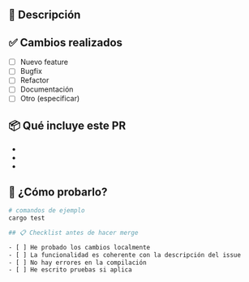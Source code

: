 ## 📝 Descripción

<!-- Explica brevemente qué hace este PR y por qué es necesario -->

## ✅ Cambios realizados

- [ ] Nuevo feature
- [ ] Bugfix
- [ ] Refactor
- [ ] Documentación
- [ ] Otro (especificar)

## 📦 Qué incluye este PR

<!-- Lista los cambios principales que hiciste -->

-
-
-

## 🧪 ¿Cómo probarlo?

<!-- Describe cómo probar este PR paso a paso o con comandos -->

```sh
# comandos de ejemplo
cargo test

## 📋 Checklist antes de hacer merge

- [ ] He probado los cambios localmente
- [ ] La funcionalidad es coherente con la descripción del issue
- [ ] No hay errores en la compilación
- [ ] He escrito pruebas si aplica
```

